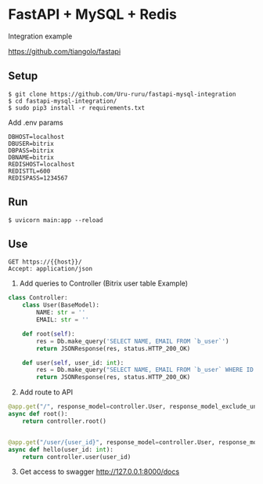 # FastAPI + MySQL + Redis

Integration example

https://github.com/tiangolo/fastapi

## Setup

```
$ git clone https://github.com/Uru-ruru/fastapi-mysql-integration
$ cd fastapi-mysql-integration/
$ sudo pip3 install -r requirements.txt
```

Add .env params

```
DBHOST=localhost
DBUSER=bitrix
DBPASS=bitrix
DBNAME=bitrix
REDISHOST=localhost
REDISTTL=600
REDISPASS=1234567
```

## Run

```
$ uvicorn main:app --reload
```

## Use

```
GET https://{{host}}/
Accept: application/json
```

1. Add queries to Controller (Bitrix user table Example)

```python
class Controller:
    class User(BaseModel):
        NAME: str = ''
        EMAIL: str = ''

    def root(self):
        res = Db.make_query('SELECT NAME, EMAIL FROM `b_user`')
        return JSONResponse(res, status.HTTP_200_OK)

    def user(self, user_id: int):
        res = Db.make_query("SELECT NAME, EMAIL FROM `b_user` WHERE ID = %s", (user_id,))
        return JSONResponse(res, status.HTTP_200_OK)
```
2. Add route to API

```python
@app.get("/", response_model=controller.User, response_model_exclude_unset=True)
async def root():
    return controller.root()


@app.get("/user/{user_id}", response_model=controller.User, response_model_exclude_unset=True)
async def hello(user_id: int):
    return controller.user(user_id)
```

3. Get access to swagger http://127.0.0.1:8000/docs 